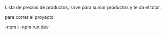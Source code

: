 Lista de precios de productos, sirve para sumar productos y te da el total.

para correr el proyecto:

-npm i
-npm run dev
